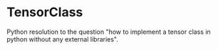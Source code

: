 # TensorClass
Python resolution to the question "how to implement a tensor class in python without any external libraries".

